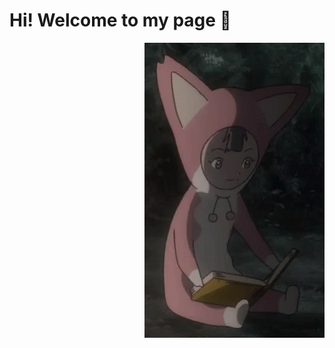 # Hi! Welcome to my page 👋

<div align="right">
     <img alt="gif" src="https://github.com/RileytheCoder/RileytheCoder/blob/main/assets/pino-ergo-proxy.gif">
</div>

<br>
<!--
**RileytheCoder/RileytheCoder** is a ✨ _special_ ✨ repository because its `README.md` (this file) appears on your GitHub profile.

Here are some ideas to get you started:

- 🔭 I’m currently working on ...
- 🌱 I’m currently learning ...
- 👯 I’m looking to collaborate on ...
- 🤔 I’m looking for help with ...
- 💬 Ask me about ...
- 📫 How to reach me: ...
- 😄 Pronouns: ...
- ⚡ Fun fact: ...
-->
